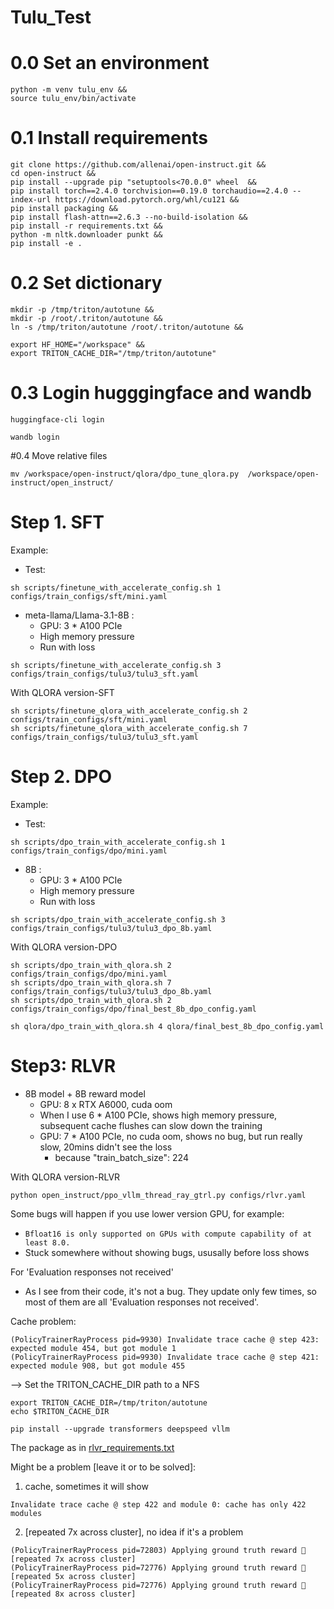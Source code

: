 # Tulu_Test

# 0.0 Set an environment
```
python -m venv tulu_env &&
source tulu_env/bin/activate
```


# 0.1 Install requirements
```
git clone https://github.com/allenai/open-instruct.git &&
cd open-instruct &&
pip install --upgrade pip "setuptools<70.0.0" wheel  &&
pip install torch==2.4.0 torchvision==0.19.0 torchaudio==2.4.0 --index-url https://download.pytorch.org/whl/cu121 &&
pip install packaging && 
pip install flash-attn==2.6.3 --no-build-isolation &&
pip install -r requirements.txt &&
python -m nltk.downloader punkt && 
pip install -e .
```

# 0.2 Set dictionary
```
mkdir -p /tmp/triton/autotune &&
mkdir -p /root/.triton/autotune &&
ln -s /tmp/triton/autotune /root/.triton/autotune &&

export HF_HOME="/workspace" &&
export TRITON_CACHE_DIR="/tmp/triton/autotune"

```

# 0.3 Login hugggingface and wandb
```
huggingface-cli login

wandb login
```

#0.4 Move relative files
```
mv /workspace/open-instruct/qlora/dpo_tune_qlora.py  /workspace/open-instruct/open_instruct/
```

# Step 1. SFT
Example:
- Test: 
```
sh scripts/finetune_with_accelerate_config.sh 1 configs/train_configs/sft/mini.yaml
```

- meta-llama/Llama-3.1-8B :
  - GPU: 3 * A100 PCIe
  - High memory pressure
  - Run with loss
```
sh scripts/finetune_with_accelerate_config.sh 3 configs/train_configs/tulu3/tulu3_sft.yaml
```

With QLORA version-SFT
```
sh scripts/finetune_qlora_with_accelerate_config.sh 2 configs/train_configs/sft/mini.yaml
sh scripts/finetune_qlora_with_accelerate_config.sh 7 configs/train_configs/tulu3/tulu3_sft.yaml
```

# Step 2. DPO
Example:
- Test: 
```
sh scripts/dpo_train_with_accelerate_config.sh 1 configs/train_configs/dpo/mini.yaml
```

- 8B :
  - GPU: 3 * A100 PCIe
  - High memory pressure
  - Run with loss
    
```
sh scripts/dpo_train_with_accelerate_config.sh 3 configs/train_configs/tulu3/tulu3_dpo_8b.yaml
```


With QLORA version-DPO
```
sh scripts/dpo_train_with_qlora.sh 2 configs/train_configs/dpo/mini.yaml
sh scripts/dpo_train_with_qlora.sh 7 configs/train_configs/tulu3/tulu3_dpo_8b.yaml
sh scripts/dpo_train_with_qlora.sh 2 configs/train_configs/dpo/final_best_8b_dpo_config.yaml

sh qlora/dpo_train_with_qlora.sh 4 qlora/final_best_8b_dpo_config.yaml
```

# Step3: RLVR

- 8B model + 8B reward model
  - GPU: 8 x RTX A6000, cuda oom
  - When I use 6 * A100 PCIe, shows high memory pressure, subsequent cache flushes can slow down the training
  - GPU: 7 * A100 PCIe, no cuda oom, shows no bug, but run really slow, 20mins didn't see the loss
    - because "train_batch_size": 224

With QLORA version-RLVR
```
python open_instruct/ppo_vllm_thread_ray_gtrl.py configs/rlvr.yaml
```



Some bugs will happen if you use lower version GPU, for example:
- `Bfloat16 is only supported on GPUs with compute capability of at least 8.0. `
- Stuck somewhere without showing bugs, ususally before loss shows

For 'Evaluation responses not received'
  - As I see from their code, it's not a bug. They update only few times, so most of them are all 'Evaluation responses not received'.

Cache problem:
```
(PolicyTrainerRayProcess pid=9930) Invalidate trace cache @ step 423: expected module 454, but got module 1
(PolicyTrainerRayProcess pid=9930) Invalidate trace cache @ step 421: expected module 908, but got module 455
```
--> 
Set the TRITON_CACHE_DIR path to a NFS
```
export TRITON_CACHE_DIR=/tmp/triton/autotune
echo $TRITON_CACHE_DIR
```

```
pip install --upgrade transformers deepspeed vllm
```
The package as in [rlvr_requirements.txt](rlvr_requirements.txt)

Might be a problem [leave it or to be solved]:

1. cache, sometimes it will show
```
Invalidate trace cache @ step 422 and module 0: cache has only 422 modules
```
2. [repeated 7x across cluster], no idea if it's a problem

```
(PolicyTrainerRayProcess pid=72803) Applying ground truth reward 🤗 [repeated 7x across cluster]
(PolicyTrainerRayProcess pid=72776) Applying ground truth reward 🤗 [repeated 5x across cluster]
(PolicyTrainerRayProcess pid=72776) Applying ground truth reward 🤗 [repeated 8x across cluster]
```
